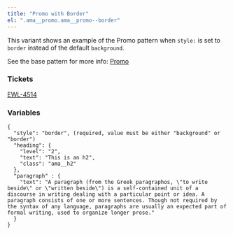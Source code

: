```yaml
---
title: "Promo with Border"
el: ".ama__promo.ama__promo--border"
---
```


This variant shows an example of the Promo pattern when `style:` is set to `border` instead of the default `background`.

See the base pattern for more info: [Promo](/?p=molecules-promo)

### Tickets
[EWL-4514](https://issues.ama-assn.org/browse/EWL-4514)

### Variables
~~~
{
  "style": "border", (required, value must be either "background" or "border")
  "heading": {
    "level": "2",
    "text": "This is an h2",
    "class": "ama__h2"
  },
  "paragraph" : {
    "text": "A paragraph (from the Greek paragraphos, \"to write beside\" or \"written beside\") is a self-contained unit of a discourse in writing dealing with a particular point or idea. A paragraph consists of one or more sentences. Though not required by the syntax of any language, paragraphs are usually an expected part of formal writing, used to organize longer prose."
  }
}
~~~
